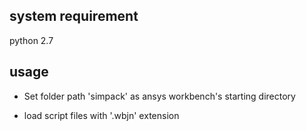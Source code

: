 ## system requirement

python 2.7

## usage

- Set folder path 'simpack' as ansys workbench's starting directory

- load script files with '.wbjn' extension